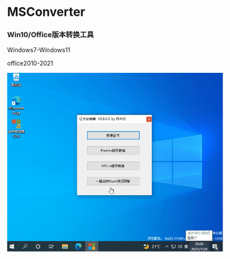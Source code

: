 # MSConverter  

### Win10/Office版本转换工具

Windows7-Windows11    

office2010-2021  



![image](https://github.com/laomms/MSConverter/blob/main/pics.gif)    
